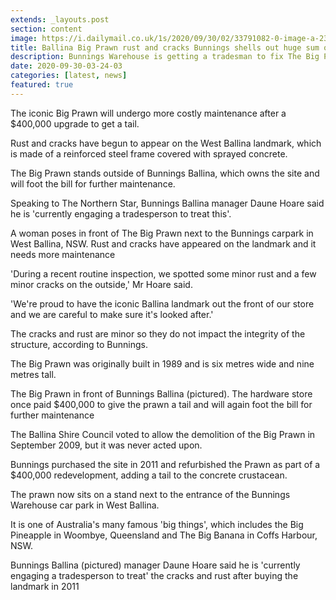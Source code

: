 ```yaml
---
extends: _layouts.post
section: content
image: https://i.dailymail.co.uk/1s/2020/09/30/02/33791082-0-image-a-23_1601429098491.jpg 
title: Ballina Big Prawn rust and cracks Bunnings shells out huge sum of cash to fix Australian landmark 
description: Bunnings Warehouse is getting a tradesman to fix The Big Prawn (pictured) in West Ballina in NSW after cracks began to appear on the iconic landmark. 
date: 2020-09-30-03-24-03 
categories: [latest, news] 
featured: true 
--- 
```

The iconic Big Prawn will undergo more costly maintenance after a $400,000 upgrade to get a tail. 

Rust and cracks have begun to appear on the West Ballina landmark, which is made of a reinforced steel frame covered with sprayed concrete. 

The Big Prawn stands outside of Bunnings Ballina, which owns the site and will foot the bill for further maintenance.  

Speaking to The Northern Star, Bunnings Ballina manager Daune Hoare said he is 'currently engaging a tradesperson to treat this'. 

A woman poses in front of The Big Prawn next to the Bunnings carpark in West Ballina, NSW. Rust and cracks have appeared on the landmark and it needs more maintenance

'During a recent routine inspection, we spotted some minor rust and a few minor cracks on the outside,' Mr Hoare said. 

'We're proud to have the iconic Ballina landmark out the front of our store and we are careful to make sure it's looked after.'  

The cracks and rust are minor so they do not impact the integrity of the structure, according to Bunnings.   

The Big Prawn was originally built in 1989 and is six metres wide and nine metres tall. 

The Big Prawn in front of Bunnings Ballina (pictured). The hardware store once paid $400,000 to give the prawn a tail and will again foot the bill for further maintenance 

The Ballina Shire Council voted to allow the demolition of the Big Prawn in September 2009, but it was never acted upon. 

Bunnings purchased the site in 2011 and refurbished the Prawn as part of a $400,000 redevelopment, adding a tail to the concrete crustacean.      

The prawn now sits on a stand next to the entrance of the Bunnings Warehouse car park in West Ballina. 

It is one of Australia's many famous 'big things', which includes the Big Pineapple in Woombye, Queensland and The Big Banana in Coffs Harbour, NSW. 

Bunnings Ballina (pictured) manager Daune Hoare said he is 'currently engaging a tradesperson to treat' the cracks and rust after buying the landmark in 2011

